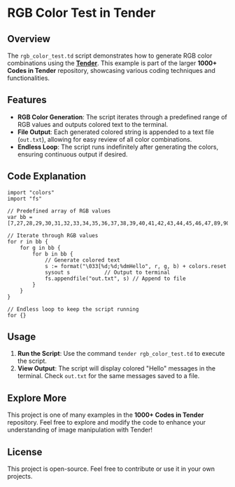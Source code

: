 # RGB Color Test in Tender

## Overview

The `rgb_color_test.td` script demonstrates how to generate RGB color combinations using the [**Tender**](https://github.com/2dprototype/tender-free). This example is part of the larger **1000+ Codes in Tender** repository, showcasing various coding techniques and functionalities.

## Features

- **RGB Color Generation**: The script iterates through a predefined range of RGB values and outputs colored text to the terminal.
- **File Output**: Each generated colored string is appended to a text file (`out.txt`), allowing for easy review of all color combinations.
- **Endless Loop**: The script runs indefinitely after generating the colors, ensuring continuous output if desired.

## Code Explanation

```tender
import "colors"
import "fs"

// Predefined array of RGB values
var bb = [7,27,28,29,30,31,32,33,34,35,36,37,38,39,40,41,42,43,44,45,46,47,89,90,91,92,93,94,95,96,97,98,99,100,101,102,103,104,105,106,107]

// Iterate through RGB values
for r in bb {
	for g in bb {
		for b in bb {	
			// Generate colored text
			s := format("\033[%d;%d;%dmHello", r, g, b) + colors.reset
			sysout s           // Output to terminal
			fs.appendfile("out.txt", s) // Append to file
		}
	}
}

// Endless loop to keep the script running
for {}
```

## Usage

1. **Run the Script**: Use the command `tender rgb_color_test.td` to execute the script.
2. **View Output**: The script will display colored "Hello" messages in the terminal. Check `out.txt` for the same messages saved to a file.

## Explore More

This project is one of many examples in the **1000+ Codes in Tender** repository. Feel free to explore and modify the code to enhance your understanding of image manipulation with Tender!

## License

This project is open-source. Feel free to contribute or use it in your own projects.
